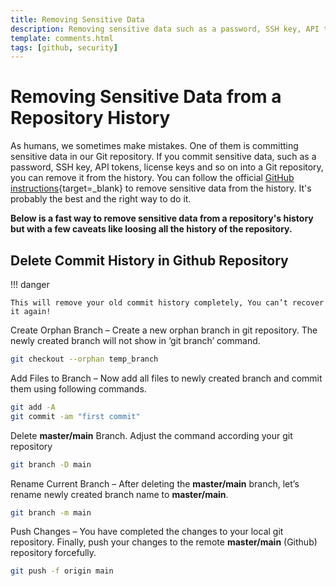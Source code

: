 ```yaml
---
title: Removing Sensitive Data
description: Removing sensitive data such as a password, SSH key, API tokens, license keys and so on from the Github repository history
template: comments.html
tags: [github, security]
---
```


# Removing Sensitive Data from a Repository History

As humans, we sometimes make mistakes. One of them is committing sensitive data in our Git repository.
If you commit sensitive data, such as a password, SSH key, API tokens, license keys and so on into a Git repository, you can remove it from the history.
You can follow the official [GitHub instructions][github-instructions-url]{target=\_blank} to remove sensitive data from the history.
It's probably the best and the right way to do it.

**Below is a fast way to remove sensitive data from a repository's history but with a few caveats like loosing all the history of the repository.**

## Delete Commit History in Github Repository

!!! danger

    This will remove your old commit history completely, You can’t recover it again!

Create Orphan Branch – Create a new orphan branch in git repository. The newly created branch will not show in ‘git branch’ command.

```bash
git checkout --orphan temp_branch
```

Add Files to Branch – Now add all files to newly created branch and commit them using following commands.

```bash
git add -A
git commit -am "first commit"
```

Delete **master/main** Branch. Adjust the command according your git repository

```bash
git branch -D main
```

Rename Current Branch – After deleting the **master/main** branch, let’s rename newly created branch name to **master/main**.

```bash
git branch -m main
```

Push Changes – You have completed the changes to your local git repository. Finally, push your changes to the remote **master/main** (Github) repository forcefully.

```bash
git push -f origin main
```

<!-- appendices -->

[github-instructions-url]: https://docs.github.com/en/authentication/keeping-your-account-and-data-secure/removing-sensitive-data-from-a-repository

<!-- end appendices -->
